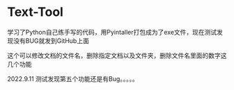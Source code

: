 # Text-Tool
学习了Python自己练手写的代码，用Pyintaller打包成为了exe文件，现在测试发现没有BUG就发到GitHub上面

这个可以修改文档的文件名，删除指定文档以及文件夹，删除文件名里面的数字这几个功能

2022.9.11
测试发现第五个功能还是有Bug。。。。。
